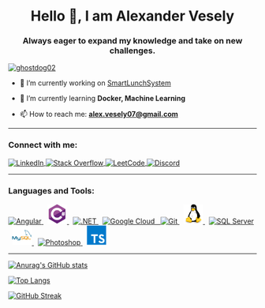 <h1 align="center">Hello 👋, I am Alexander Vesely</h1>
<h3 align="center">
  Always eager to expand my knowledge and take on new challenges.
</h3>

<p align="left">
  <a href="https://github.com/ryo-ma/github-profile-trophy">
    <img src="https://github-profile-trophy.vercel.app/?username=ghostdog02" alt="ghostdog02" />
  </a>
</p>

- 🔭 I’m currently working on [SmartLunchSystem](https://github.com/Ghostdog02/SmartLunchSystem)

- 🌱 I’m currently learning **Docker, Machine Learning**

- 📫 How to reach me: **<alex.vesely07@gmail.com>**

---

<h3 align="left">Connect with me:</h3>
<p align="left">
  <a href="https://linkedin.com/in/alexander-vesely-b23367325" target="blank">
    <img align="center" src="https://raw.githubusercontent.com/rahuldkjain/github-profile-readme-generator/master/src/images/icons/Social/linked-in-alt.svg" alt="LinkedIn" height="30" width="40" />
  </a>
  <a href="https://stackoverflow.com/users/21615491" target="blank">
    <img align="center" src="https://raw.githubusercontent.com/rahuldkjain/github-profile-readme-generator/master/src/images/icons/Social/stack-overflow.svg" alt="Stack Overflow" height="30" width="40" />
  </a>
  <a href="https://www.leetcode.com/alexandervesely" target="blank">
    <img align="center" src="https://raw.githubusercontent.com/rahuldkjain/github-profile-readme-generator/master/src/images/icons/Social/leet-code.svg" alt="LeetCode" height="30" width="40" />
  </a>
  <a href="https://discord.gg/hackblood" target="blank">
    <img align="center" src="https://raw.githubusercontent.com/rahuldkjain/github-profile-readme-generator/master/src/images/icons/Social/discord.svg" alt="Discord" height="30" width="40" />
  </a>
</p>

---

<h3 align="left">Languages and Tools:</h3>
<p align="left">
  <a href="https://angular.io" target="_blank" rel="noreferrer">
    <img src="https://angular.io/assets/images/logos/angular/angular.svg" alt="Angular" width="40" height="40" />
  </a>
  &nbsp
  <a href="https://www.w3schools.com/cs/" target="_blank" rel="noreferrer">
    <img src="https://raw.githubusercontent.com/devicons/devicon/master/icons/csharp/csharp-original.svg" alt="C#" width="40" height="40" />
  </a>
  &nbsp
  <a href="https://dotnet.microsoft.com/en-us/apps/aspnet" target="_blank" rel="noreferrer">
    <img src="https://imgs.search.brave.com/adeDHKyYsn9TZTNi_c0NhfBQuM9MO4Z4ETvqcz_tOp4/rs:fit:860:0:0:0/g:ce/aHR0cHM6Ly93d3cu/cG5na2V5LmNvbS9w/bmcvZnVsbC82MDAt/NjAwNzA2Nl8tbmV0/LWNvcmUtbG9nby1w/bmcucG5n" alt=".NET" width="40" height="40" />
  </a>
  &nbsp
  <a href="https://cloud.google.com" target="_blank" rel="noreferrer">
    <img src="https://www.vectorlogo.zone/logos/google_cloud/google_cloud-icon.svg" alt="Google Cloud" width="40" height="40" />
  &nbsp
  </a>
  <a href="https://git-scm.com/" target="_blank" rel="noreferrer">
    <img src="https://www.vectorlogo.zone/logos/git-scm/git-scm-icon.svg" alt="Git" width="40" height="40" />
  </a>
  &nbsp
  <a href="https://www.linux.org/" target="_blank" rel="noreferrer">
    <img src="https://raw.githubusercontent.com/devicons/devicon/master/icons/linux/linux-original.svg" alt="Linux" width="40" height="40" />
  </a>
  &nbsp
  <a href="https://www.microsoft.com/en-us/sql-server" target="_blank" rel="noreferrer">
    <img src="https://imgs.search.brave.com/ZyEZ0n-lUxPgpgJ3ECtqqTCyAlXZ10hS_EO3GI--a6w/rs:fit:860:0:0:0/g:ce/aHR0cHM6Ly9sb2dv/bm9pZC5jb20vaW1h/Z2VzL3NxbC1zZXJ2/ZXItbG9nby5wbmc" alt="SQL Server" width="40" height="40" />
  </a>
  &nbsp
  <a href="https://www.mysql.com/" target="_blank" rel="noreferrer">
    <img src="https://raw.githubusercontent.com/devicons/devicon/master/icons/mysql/mysql-original-wordmark.svg" alt="MySQL" width="40" height="40" />
  </a>
  &nbsp
  <a href="https://www.photoshop.com/en" target="_blank" rel="noreferrer">
    <img src="https://imgs.search.brave.com/RCKLgEkQClL8pVGMwEjWuAprg6ppxV-TWTUoilP2nXU/rs:fit:860:0:0:0/g:ce/aHR0cHM6Ly9hdGQt/YmxvZ2VzLnMzLnVz/LWVhc3QtMi5hbWF6/b25hd3MuY29tL3dw/LWNvbnRlbnQvdXBs/b2Fkcy8yMDIyLzA1/LzE2MTUxMDUxLzMt/aG93LXRvLW1ha2Ut/YS13YXRlcm1hcmst/bG9nby1pbi1waG90/b3Nob3Aud2VicA" alt="Photoshop" width="40" height="40" />
  </a>
  &nbsp
  <a href="https://www.typescriptlang.org/" target="_blank" rel="noreferrer">
    <img src="https://raw.githubusercontent.com/devicons/devicon/master/icons/typescript/typescript-original.svg" alt="TypeScript" width="40" height="40" />
  </a>
</p>

---

[![Anurag's GitHub stats](https://github-readme-stats.vercel.app/api?username=Ghostdog02&show_icons=true&theme=dark)](https://github.com/Ghostdog02/github-readme-stats)

[![Top Langs](https://github-readme-stats.vercel.app/api/top-langs/?username=Ghostdog02&hide=html&theme=dark)](https://github.com/Ghostdog02/github-readme-stats)

[![GitHub Streak](https://github-readme-streak-stats-alex-veselys-projects.vercel.app?user=Ghostdog02&theme=dark&hide_border=true&date_format=j%20M%5B%20Y%5D)](https://github.com/Ghostdog02/github-readme-streak-stats)
